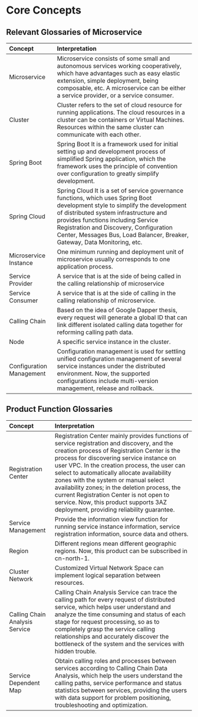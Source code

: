 # Core Concepts


## Relevant Glossaries of Microservice


| Concept | Interpretation |
| :- | :- |
|  Microservice |  Microservice consists of some small and autonomous services working cooperatively, which have advantages such as easy elastic extension, simple deployment, being composable, etc. A microservice can be either a service provider, or a service consumer. |
| Cluster  |  Cluster refers to the set of cloud resource for running applications. The cloud resources in a cluster can be containers or Virtual Machines. Resources within the same cluster can communicate with each other. |
|  Spring Boot  |  Spring Boot It is a framework used for initial setting up and development process of simplified Spring application, which the framework uses the principle of convention over configuration to greatly simplify development.  |
|  Spring Cloud  | Spring Cloud It is a set of service governance functions, which uses Spring Boot development style to simplify the development of distributed system infrastructure and provides functions including Service Registration and Discovery, Configuration Center, Messages Bus, Load Balancer, Breaker, Gateway, Data Monitoring, etc. |
|  Microservice Instance  |  One minimum running and deployment unit of microservice usually corresponds to one application process. |
|  Service Provider  |  A service that is at the side of being called in the calling relationship of microservice |
|  Service Consumer  |  A service that is at the side of calling in the calling relationship of microservice. |
|  Calling Chain  | Based on the idea of Google Dapper thesis, every request will generate a global ID that can link different isolated calling data together for reforming calling path data. |
| Node   | 	A specific service instance in the cluster.  |
| Configuration Management   |  Configuration management is used for settling unified configuration management of several service instances under the distributed environment. Now, the supported configurations include multi-version management, release and rollback. |

	

## Product Function Glossaries

| Concept | Interpretation |
| :- | :- |
|  Registration Center | Registration Center mainly provides functions of service registration and discovery, and the creation process of Registration Center is the process for discovering service instance on user VPC. In the creation process, the user can select to automatically allocate availability zones with the system or manual select availability zones; in the deletion process, the current Registration Center is not open to service. Now, this product supports 3AZ deployment, providing reliability guarantee. |
|  Service Management  |Provide the information view function for running service instance information, service registration information, source data and others.  |              
|  Region  | Different regions mean different geographic regions. Now, this product can be subscribed in cn-north-1. |
|  Cluster Network  | Customized Virtual Network Space can implement logical separation between resources. |
|  Calling Chain Analysis Service   |  Calling Chain Analysis Service can trace the calling path for every request of distributed service, which helps user understand and analyze the time consuming and status of each stage for request processing, so as to completely grasp  the service calling relationships and accurately discover the bottleneck of the system and the services with hidden trouble. |
|  Service Dependent Map  | Obtain calling roles and processes between services according to Calling Chain Data Analysis, which help the users understand the calling paths, service performance and status statistics between services, providing the users with data support for problem positioning, troubleshooting and optimization. |


